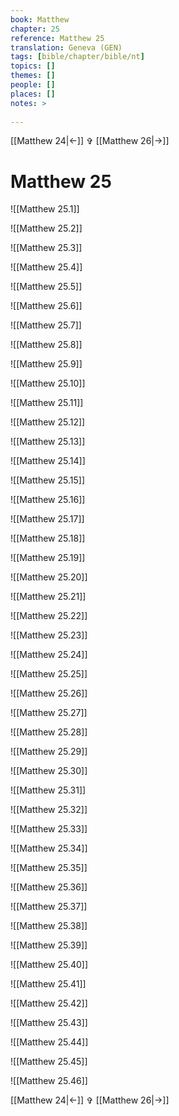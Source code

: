 ```yaml
---
book: Matthew
chapter: 25
reference: Matthew 25
translation: Geneva (GEN)
tags: [bible/chapter/bible/nt]
topics: []
themes: []
people: []
places: []
notes: >
  
---
```


[[Matthew 24|<-]] ✞ [[Matthew 26|->]]

# Matthew 25

![[Matthew 25.1]]

![[Matthew 25.2]]

![[Matthew 25.3]]

![[Matthew 25.4]]

![[Matthew 25.5]]

![[Matthew 25.6]]

![[Matthew 25.7]]

![[Matthew 25.8]]

![[Matthew 25.9]]

![[Matthew 25.10]]

![[Matthew 25.11]]

![[Matthew 25.12]]

![[Matthew 25.13]]

![[Matthew 25.14]]

![[Matthew 25.15]]

![[Matthew 25.16]]

![[Matthew 25.17]]

![[Matthew 25.18]]

![[Matthew 25.19]]

![[Matthew 25.20]]

![[Matthew 25.21]]

![[Matthew 25.22]]

![[Matthew 25.23]]

![[Matthew 25.24]]

![[Matthew 25.25]]

![[Matthew 25.26]]

![[Matthew 25.27]]

![[Matthew 25.28]]

![[Matthew 25.29]]

![[Matthew 25.30]]

![[Matthew 25.31]]

![[Matthew 25.32]]

![[Matthew 25.33]]

![[Matthew 25.34]]

![[Matthew 25.35]]

![[Matthew 25.36]]

![[Matthew 25.37]]

![[Matthew 25.38]]

![[Matthew 25.39]]

![[Matthew 25.40]]

![[Matthew 25.41]]

![[Matthew 25.42]]

![[Matthew 25.43]]

![[Matthew 25.44]]

![[Matthew 25.45]]

![[Matthew 25.46]]

[[Matthew 24|<-]] ✞ [[Matthew 26|->]]
